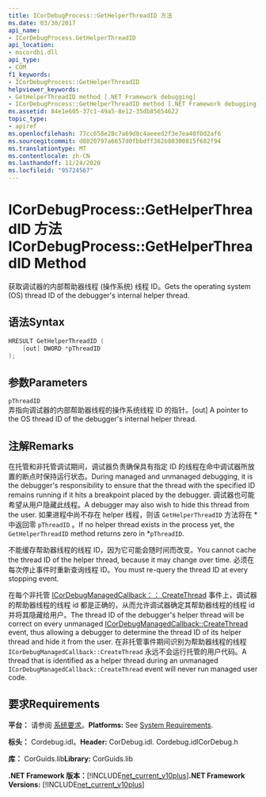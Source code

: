 ```yaml
---
title: ICorDebugProcess::GetHelperThreadID 方法
ms.date: 03/30/2017
api_name:
- ICorDebugProcess.GetHelperThreadID
api_location:
- mscordbi.dll
api_type:
- COM
f1_keywords:
- ICorDebugProcess::GetHelperThreadID
helpviewer_keywords:
- GetHelperThreadID method [.NET Framework debugging]
- ICorDebugProcess::GetHelperThreadID method [.NET Framework debugging]
ms.assetid: 84e1e605-37c1-49a5-8e12-35db85654622
topic_type:
- apiref
ms.openlocfilehash: 77cc658e28c7a69d8c4aeeed2f3e7ea40f0d2af6
ms.sourcegitcommit: d8020797a6657d0fbbdff362b80300815f682f94
ms.translationtype: MT
ms.contentlocale: zh-CN
ms.lasthandoff: 11/24/2020
ms.locfileid: "95724567"
---
```

# <a name="icordebugprocessgethelperthreadid-method"></a><span data-ttu-id="81d08-102">ICorDebugProcess::GetHelperThreadID 方法</span><span class="sxs-lookup"><span data-stu-id="81d08-102">ICorDebugProcess::GetHelperThreadID Method</span></span>

<span data-ttu-id="81d08-103">获取调试器的内部帮助器线程 (操作系统) 线程 ID。</span><span class="sxs-lookup"><span data-stu-id="81d08-103">Gets the operating system (OS) thread ID of the debugger's internal helper thread.</span></span>  
  
## <a name="syntax"></a><span data-ttu-id="81d08-104">语法</span><span class="sxs-lookup"><span data-stu-id="81d08-104">Syntax</span></span>  
  
```cpp  
HRESULT GetHelperThreadID (  
    [out] DWORD *pThreadID  
);  
```  
  
## <a name="parameters"></a><span data-ttu-id="81d08-105">参数</span><span class="sxs-lookup"><span data-stu-id="81d08-105">Parameters</span></span>  

 `pThreadID`  
 <span data-ttu-id="81d08-106">弄指向调试器的内部帮助器线程的操作系统线程 ID 的指针。</span><span class="sxs-lookup"><span data-stu-id="81d08-106">[out] A pointer to the OS thread ID of the debugger's internal helper thread.</span></span>  
  
## <a name="remarks"></a><span data-ttu-id="81d08-107">注解</span><span class="sxs-lookup"><span data-stu-id="81d08-107">Remarks</span></span>  

 <span data-ttu-id="81d08-108">在托管和非托管调试期间，调试器负责确保具有指定 ID 的线程在命中调试器所放置的断点时保持运行状态。</span><span class="sxs-lookup"><span data-stu-id="81d08-108">During managed and unmanaged debugging, it is the debugger's responsibility to ensure that the thread with the specified ID remains running if it hits a breakpoint placed by the debugger.</span></span> <span data-ttu-id="81d08-109">调试器也可能希望从用户隐藏此线程。</span><span class="sxs-lookup"><span data-stu-id="81d08-109">A debugger may also wish to hide this thread from the user.</span></span> <span data-ttu-id="81d08-110">如果进程中尚不存在 helper 线程，则该 `GetHelperThreadID` 方法将在 \* 中返回零 `pThreadID` 。</span><span class="sxs-lookup"><span data-stu-id="81d08-110">If no helper thread exists in the process yet, the `GetHelperThreadID` method returns zero in \*`pThreadID`.</span></span>  
  
 <span data-ttu-id="81d08-111">不能缓存帮助器线程的线程 ID，因为它可能会随时间而改变。</span><span class="sxs-lookup"><span data-stu-id="81d08-111">You cannot cache the thread ID of the helper thread, because it may change over time.</span></span> <span data-ttu-id="81d08-112">必须在每次停止事件时重新查询线程 ID。</span><span class="sxs-lookup"><span data-stu-id="81d08-112">You must re-query the thread ID at every stopping event.</span></span>  
  
 <span data-ttu-id="81d08-113">在每个非托管 [ICorDebugManagedCallback：： CreateThread](icordebugmanagedcallback-createthread-method.md) 事件上，调试器的帮助器线程的线程 id 都是正确的，从而允许调试器确定其帮助器线程的线程 id 并将其隐藏给用户。</span><span class="sxs-lookup"><span data-stu-id="81d08-113">The thread ID of the debugger's helper thread will be correct on every unmanaged [ICorDebugManagedCallback::CreateThread](icordebugmanagedcallback-createthread-method.md) event, thus allowing a debugger to determine the thread ID of its helper thread and hide it from the user.</span></span> <span data-ttu-id="81d08-114">在非托管事件期间识别为帮助器线程的线程 `ICorDebugManagedCallback::CreateThread` 永远不会运行托管的用户代码。</span><span class="sxs-lookup"><span data-stu-id="81d08-114">A thread that is identified as a helper thread during an unmanaged `ICorDebugManagedCallback::CreateThread` event will never run managed user code.</span></span>  
  
## <a name="requirements"></a><span data-ttu-id="81d08-115">要求</span><span class="sxs-lookup"><span data-stu-id="81d08-115">Requirements</span></span>  

 <span data-ttu-id="81d08-116">**平台：** 请参阅 [系统要求](../../get-started/system-requirements.md)。</span><span class="sxs-lookup"><span data-stu-id="81d08-116">**Platforms:** See [System Requirements](../../get-started/system-requirements.md).</span></span>  
  
 <span data-ttu-id="81d08-117">**标头：** Cordebug.idl。</span><span class="sxs-lookup"><span data-stu-id="81d08-117">**Header:** CorDebug.idl.</span></span> <span data-ttu-id="81d08-118">Cordebug.idl</span><span class="sxs-lookup"><span data-stu-id="81d08-118">CorDebug.h</span></span>  
  
 <span data-ttu-id="81d08-119">**库：** CorGuids.lib</span><span class="sxs-lookup"><span data-stu-id="81d08-119">**Library:** CorGuids.lib</span></span>  
  
 <span data-ttu-id="81d08-120">**.NET Framework 版本：**[!INCLUDE[net_current_v10plus](../../../../includes/net-current-v10plus-md.md)]</span><span class="sxs-lookup"><span data-stu-id="81d08-120">**.NET Framework Versions:** [!INCLUDE[net_current_v10plus](../../../../includes/net-current-v10plus-md.md)]</span></span>
